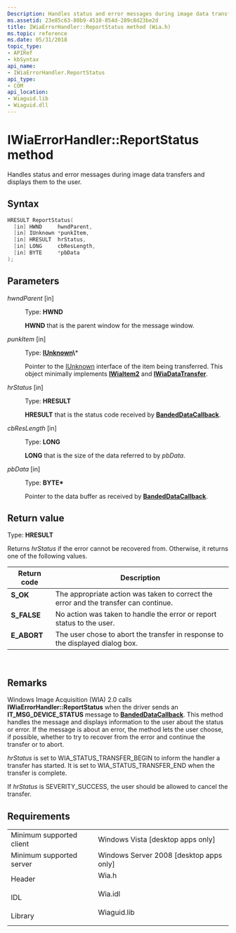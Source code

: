 ```yaml
---
Description: Handles status and error messages during image data transfers and displays them to the user.
ms.assetid: 23e85c63-80b9-4510-854d-289c8d23be2d
title: IWiaErrorHandler::ReportStatus method (Wia.h)
ms.topic: reference
ms.date: 05/31/2018
topic_type: 
- APIRef
- kbSyntax
api_name: 
- IWiaErrorHandler.ReportStatus
api_type: 
- COM
api_location: 
- Wiaguid.lib
- Wiaguid.dll
---
```


# IWiaErrorHandler::ReportStatus method

Handles status and error messages during image data transfers and displays them to the user.

## Syntax


```C++
HRESULT ReportStatus(
  [in] HWND     hwndParent,
  [in] IUnknown *punkItem,
  [in] HRESULT  hrStatus,
  [in] LONG     cbResLength,
  [in] BYTE     *pbData
);
```



## Parameters

<dl> <dt>

*hwndParent* \[in\]
</dt> <dd>

Type: **HWND**

**HWND** that is the parent window for the message window.

</dd> <dt>

*punkItem* \[in\]
</dt> <dd>

Type: **[IUnknown](https://msdn.microsoft.com/en-us/library/ms680509(v=VS.85).aspx)\***

Pointer to the [IUnknown](https://msdn.microsoft.com/en-us/library/ms680509(v=VS.85).aspx) interface of the item being transferred. This object minimally implements [**IWiaItem2**](-wia-iwiaitem2.md) and [**IWiaDataTransfer**](/windows/desktop/api/wia_xp/nn-wia_xp-iwiadatatransfer).

</dd> <dt>

*hrStatus* \[in\]
</dt> <dd>

Type: **HRESULT**

**HRESULT** that is the status code received by [**BandedDataCallback**](/windows/desktop/api/wia_xp/nf-wia_xp-iwiadatacallback-bandeddatacallback).

</dd> <dt>

*cbResLength* \[in\]
</dt> <dd>

Type: **LONG**

**LONG** that is the size of the data referred to by *pbData*.

</dd> <dt>

*pbData* \[in\]
</dt> <dd>

Type: **BYTE\***

Pointer to the data buffer as received by [**BandedDataCallback**](/windows/desktop/api/wia_xp/nf-wia_xp-iwiadatacallback-bandeddatacallback).

</dd> </dl>

## Return value

Type: **HRESULT**

Returns *hrStatus* if the error cannot be recovered from. Otherwise, it returns one of the following values.



| Return code                                                                             | Description                                                                                      |
|-----------------------------------------------------------------------------------------|--------------------------------------------------------------------------------------------------|
| <dl> <dt>**S\_OK**</dt> </dl>    | The appropriate action was taken to correct the error and the transfer can continue. <br/> |
| <dl> <dt>**S\_FALSE**</dt> </dl> | No action was taken to handle the error or report status to the user. <br/>                |
| <dl> <dt>**E\_ABORT**</dt> </dl> | The user chose to abort the transfer in response to the displayed dialog box. <br/>        |



 

## Remarks

Windows Image Acquisition (WIA) 2.0 calls **IWiaErrorHandler::ReportStatus** when the driver sends an **IT\_MSG\_DEVICE\_STATUS** message to [**BandedDataCallback**](/windows/desktop/api/wia_xp/nf-wia_xp-iwiadatacallback-bandeddatacallback). This method handles the message and displays information to the user about the status or error. If the message is about an error, the method lets the user choose, if possible, whether to try to recover from the error and continue the transfer or to abort.

*hrStatus* is set to WIA\_STATUS\_TRANSFER\_BEGIN to inform the handler a transfer has started. It is set to WIA\_STATUS\_TRANSFER\_END when the transfer is complete.

If *hrStatus* is SEVERITY\_SUCCESS, the user should be allowed to cancel the transfer.

## Requirements



|                                     |                                                                                        |
|-------------------------------------|----------------------------------------------------------------------------------------|
| Minimum supported client<br/> | Windows Vista \[desktop apps only\]<br/>                                         |
| Minimum supported server<br/> | Windows Server 2008 \[desktop apps only\]<br/>                                   |
| Header<br/>                   | <dl> <dt>Wia.h</dt> </dl>       |
| IDL<br/>                      | <dl> <dt>Wia.idl</dt> </dl>     |
| Library<br/>                  | <dl> <dt>Wiaguid.lib</dt> </dl> |



 

 





